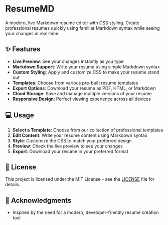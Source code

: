 # ResumeMD

A modern, live Markdown resume editor with CSS styling. Create professional resumes quickly using familiar Markdown syntax while seeing your changes in real-time.

## ✨ Features

- **Live Preview**: See your changes instantly as you type
- **Markdown Support**: Write your resume using simple Markdown syntax
- **Custom Styling**: Apply and customize CSS to make your resume stand out
- **Templates**: Choose from various pre-built resume templates
- **Export Options**: Download your resume as PDF, HTML, or Markdown
- **Cloud Storage**: Save and manage multiple versions of your resume
- **Responsive Design**: Perfect viewing experience across all devices

## 💻 Usage

1. **Select a Template**: Choose from our collection of professional templates
2. **Edit Content**: Write your resume content using Markdown syntax
3. **Style**: Customize the CSS to match your preferred design
4. **Preview**: Check the live preview to see your changes
5. **Export**: Download your resume in your preferred format

## 📝 License

This project is licensed under the MIT License - see the [LICENSE](LICENSE) file for details.

## 🙏 Acknowledgments

- Inspired by the need for a modern, developer-friendly resume creation tool
